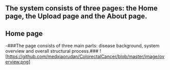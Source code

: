 ## **The system consists of three pages: the Home page, the Upload page and the About page.**
## **Home page**
-###The page consists of three main parts: disease background, system overview and overall structural process.###
![https://github.com/medxiaorudan/ColorectalCancer/blob/master/image/overview.png]
